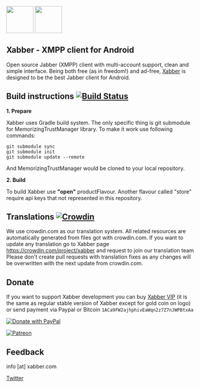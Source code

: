 <a href="https://play.google.com/store/apps/details?id=com.xabber.android.beta"><img src="https://play.google.com/intl/en_us/badges/images/generic/en-play-badge.png" height="72"></a>
<a href="https://f-droid.org/repository/browse/?fdfilter=xabber&fdid=com.xabber.androiddev"><img src="https://f-droid.org/badge/get-it-on.png" height="72"></a>
## Xabber - XMPP client for Android

Open source Jabber (XMPP) client with multi-account support, clean and simple interface.
Being both free (as in freedom!) and ad-free, [Xabber](https://www.xabber.com/) is designed to be the best Jabber client for Android.

## Build instructions [![Build Status](https://travis-ci.org/redsolution/xabber-android.svg?branch=develop)](https://travis-ci.org/redsolution/xabber-android)
**1. Prepare**

Xabber uses Gradle build system. The only specific thing is git submodule for MemorizingTrustManager library. To make it work use following commands:

 ```
 git submodule sync
 git submodule init
 git submodule update --remote
 ```
 And MemorizingTrustManager would be cloned to your local repository.
 
**2. Build**

To build Xabber use **"open"** productFlavour. Another flavour called "store" require api keys that not represented in this repository.

## Translations [![Crowdin](https://d322cqt584bo4o.cloudfront.net/xabber/localized.svg)](https://crowdin.com/project/xabber)

We use crowdin.com as our translation system.
All related resources are automatically generated from files got with crowdin.com.
If you want to update any translation go to Xabber page https://crowdin.com/project/xabber and request to join our translation team
Please don't create pull requests with translation fixes as any changes will be overwritten with the next update from crowdin.com.

## Donate

If you want to support Xabber development you can buy [Xabber VIP](https://play.google.com/store/apps/details?id=com.xabber.androidvip) (it is the same as regular stable version of Xabber except for gold coin on logo) or send payment via Paypal or Bitcoin `1ACa9FW2ajhphivEaWqn2z7Z7nJWPBtxAa`

[![Donate with PayPal](https://www.paypalobjects.com/en_US/i/btn/btn_donate_LG.gif)](https://www.paypal.com/cgi-bin/webscr?cmd=_s-xclick&hosted_button_id=G9AYTUSXCWRVL)

[![Patreon](https://c5.patreon.com/external/logo/become_a_patron_button.png)](https://www.patreon.com/xabber)

## Feedback

info [at] xabber.com

<a href="https://twitter.com/xabber_xmpp">Twitter</a>
